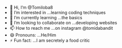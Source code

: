 - 👋 Hi, I’m @Tomiloba8
- 👀 I’m interested in ...learning coding techniques
- 🌱 I’m currently learning ...the basics
- 💞️ I’m looking to collaborate on ...developing websites
- 📫 How to reach me ...on instagram @tomidabandit
- 😄 Pronouns: ...He/Him
- ⚡ Fun fact: ...I am secretely a food critic

<!---
Tomiloba8/Tomiloba8 is a ✨ special ✨ repository because its `README.md` (this file) appears on your GitHub profile.
You can click the Preview link to take a look at your changes.
--->
